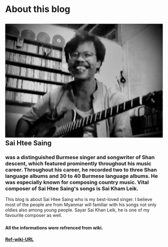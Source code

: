 # About this blog

## ![](.gitbook/assets/img_4749.jpg) Sai Htee Saing

### was a distinguished Burmese singer and songwriter of Shan descent, which featured prominently throughout his music career. Throughout his career, he recorded two to three Shan language albums and 30 to 40 Burmese language albums. He was especially known for composing country music. Vital composer of Sai Htee Saing's songs is Sai Kham Leik.



This blog is about Sai Htee Saing who is my best-loved singer. I believe most of the people are from Myanmar will familiar with his songs not only oldies also among young people. Sayar Sai Khan Leik, he is one of my favourite composer as well.

### 

#### All the informations were refrenced from wiki.

#### [Ref-wiki-URL](https://my.wikipedia.org/wiki/%E1%80%85%E1%80%AD%E1%80%AF%E1%80%84%E1%80%BA%E1%80%B8%E1%80%91%E1%80%AE%E1%80%B8%E1%80%86%E1%80%AD%E1%80%AF%E1%80%84%E1%80%BA?fbclid=IwAR0xYYC1YT9rUu-ipAbS3Wlymtv3C1YZp-GizgNUTQJcIv-P67QSkKZOl08)

